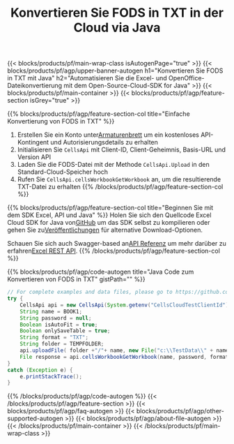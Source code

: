 ﻿---
title:  Konvertieren Sie FODS in TXT in der Cloud via Java
description: Erstellen, bearbeiten oder konvertieren Sie Excel-Dateien mit REST API und Open Source Java SDK
url: /de/java/conversion/fods-to-txt/
family: cells
platformtag: java
feature: conversion
informat: FODS
outformat: TXT
platform: Java
otherformats: XLSB ODS XLSX CSV HTML XLTX DIF XLTM TSV XML MHTML XLSM TIFF XPS SVG FODS 
---
{{< blocks/products/pf/main-wrap-class isAutogenPage="true" >}}
{{< blocks/products/pf/agp/upper-banner-autogen h1="Konvertieren Sie FODS in TXT mit Java" h2="Automatisieren Sie die Excel- und OpenOffice-Dateikonvertierung mit dem Open-Source-Cloud-SDK for Java" >}}
{{< blocks/products/pf/main-container >}}
{{< blocks/products/pf/agp/feature-section isGrey="true" >}}

{{% blocks/products/pf/agp/feature-section-col title="Einfache Konvertierung von FODS in TXT" %}}
1.  Erstellen Sie ein Konto unter<a href="https://dashboard.aspose.cloud/">Armaturenbrett</a> um ein kostenloses API-Kontingent und Autorisierungsdetails zu erhalten
1. Initialisieren Sie ```CellsApi``` mit Client-ID, Client-Geheimnis, Basis-URL und Version API
1. Laden Sie die FODS-Datei mit der Methode ```CellsApi.Upload``` in den Standard-Cloud-Speicher hoch
1. Rufen Sie ```CellsApi.cellsWorkbookGetWorkbook``` an, um die resultierende TXT-Datei zu erhalten
{{% /blocks/products/pf/agp/feature-section-col %}}

{{% blocks/products/pf/agp/feature-section-col title="Beginnen Sie mit dem SDK Excel, API und Java" %}}
 Holen Sie sich den Quellcode Excel Cloud SDK for Java von[GitHub](https://github.com/aspose-cells-cloud/aspose-cells-cloud-java) um das SDK selbst zu kompilieren oder gehen Sie zu[Veröffentlichungen](https://releases.aspose.cloud/) für alternative Download-Optionen.

 Schauen Sie sich auch Swagger-based an[API Referenz](https://apireference.aspose.cloud/cells/) um mehr darüber zu erfahren[Excel REST API](https://products.aspose.cloud/cells/curl/).
{{% /blocks/products/pf/agp/feature-section-col %}}

{{% blocks/products/pf/agp/code-autogen title="Java Code zum Konvertieren von FODS in TXT" gistPath="" %}}
```java
// For complete examples and data files, please go to https://github.com/aspose-cells-cloud/aspose-cells-cloud-java/
try {
    CellsApi api = new CellsApi(System.getenv("CellsCloudTestClientId"), System.getenv("CellsCloudTestClientSecret"), "v3.0", System.getenv("CellsCloudTestApiBaseUrl"));
    String name = BOOK1;
    String password = null;
    Boolean isAutoFit = true;
    Boolean onlySaveTable = true;
    String format = "TXT";
    String folder = TEMPFOLDER;
    api.uploadFile( folder +"/"+ name, new File("c:\\TestData\\" + name) , null);
    File response = api.cellsWorkbookGetWorkbook(name, password, format, isAutoFit, onlySaveTable, folder, null, null);
}
catch (Exception e) {
    e.printStackTrace();
}
```
{{% /blocks/products/pf/agp/code-autogen %}}
{{< /blocks/products/pf/agp/feature-section >}}
{{< blocks/products/pf/agp/faq-autogen >}}
{{< blocks/products/pf/agp/other-supported-autogen >}}
{{< blocks/products/pf/agp/about-file-autogen >}}
{{< /blocks/products/pf/main-container >}}
{{< /blocks/products/pf/main-wrap-class >}}